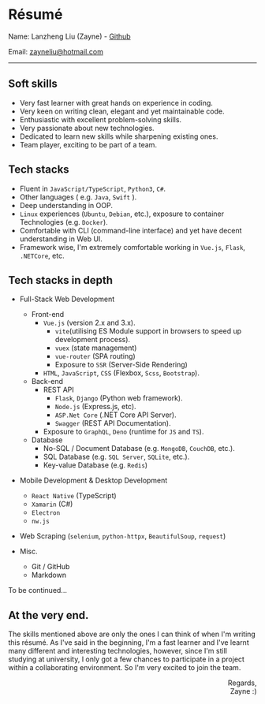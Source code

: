 # Résumé  <!-- omit in toc -->

Name: Lanzheng Liu (Zayne) - [Github](https://github.com/ZayneLiu)

Email: zayneliu@hotmail.com
___

## Soft skills
- Very fast learner with great hands on experience in coding.
- Very keen on writing clean, elegant and yet maintainable code.
- Enthusiastic with excellent problem-solving skills.
- Very passionate about new technologies.
- Dedicated to learn new skills while sharpening existing ones.
- Team player, exciting to be part of a team.


## Tech stacks
- Fluent in `JavaScript/TypeScript`, `Python3`, `C#`.
- Other languages ( e.g. `Java`, `Swift` ).
- Deep understanding in OOP.
- `Linux` experiences (`Ubuntu`, `Debian`, etc.), exposure to container Technologies (e.g. `Docker`).
- Comfortable with CLI (command-line interface) and yet have decent understanding in Web UI.
- Framework wise, I'm extremely comfortable working in `Vue.js`, `Flask`, `.NETCore`, etc.

## Tech stacks in depth
- Full-Stack Web Development
  - Front-end
    - `Vue.js` (version 2.x and 3.x).
      - `vite`(utilising ES Module support in browsers to speed up development process).
      - `vuex` (state management)
      - `vue-router` (SPA routing)
      - Exposure to `SSR` (Server-Side Rendering)
    - `HTML`, `JavaScript`, `CSS` (Flexbox, `Scss`, `Bootstrap`).
  - Back-end
    - REST API
      - `Flask`, `Django` (Python web framework).
      - `Node.js` (Express.js, etc).
      - `ASP.Net Core` (.NET Core API Server).
      - `Swagger` (REST API Documentation).
    - Exposure to `GraphQL`, `Deno` (runtime for `JS` and `TS`).
  - Database
    - No-SQL / Document Database (e.g. `MongoDB`, `CouchDB`,  etc.).
    - SQL Database (e.g. `SQL Server`, `SQLite`,  etc.).
    - Key-value Database (e.g. `Redis`)

- Mobile Development & Desktop Development
  - `React Native` (TypeScript)
  - `Xamarin` (C#)
  - `Electron`
  - `nw.js`

- Web Scraping (`selenium`, `python-httpx`, `BeautifulSoup`, `request`)

- Misc.
  - Git / GitHub
  - Markdown

To be continued...

## At the very end.
The skills mentioned above are only the ones I can think of when I'm writing this résumé. As I've said in the beginning, I'm a fast learner and I've learnt many different and interesting technologies, however, since I'm still studying at university, I only got a few chances to participate in a project within a collaborating environment. So I'm very excited to join the team.

<div style="text-align: end;" >
Regards,<br/>
Zayne :)
</div>